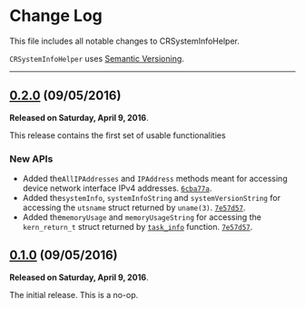 # Change Log

This file includes all notable changes to CRSystemInfoHelper.

`CRSystemInfoHelper` uses [Semantic Versioning](http://semver.org/).

---

## [0.2.0](https://github.com/thecatalinstan/CRSystemInfoHelper/releases/tag/0.2.0) (09/05/2016)

**Released on Saturday, April 9, 2016**.

This release contains the first set of usable functionalities

### New APIs

* Added the`AllIPAddresses` and `IPAddress` methods meant for accessing device network interface IPv4 addresses. [`6cba77a`](https://github.com/thecatalinstan/CRSystemInfoHelper/commit/6cba77a5be4ad393479cd1c2cc36c7f71ad2826e).
* Added the`systemInfo`, `systemInfoString` and `systemVersionString` for accessing the `utsname` struct returned by `uname(3)`. [`7e57d57`](https://github.com/thecatalinstan/CRSystemInfoHelper/commit/7e57d57b5e4047d5896b389999faece7ac392b80).
* Added the`memoryUsage` and `memoryUsageString` for accessing the `kern_return_t` struct returned by [`task_info`](https://www.gnu.org/software/hurd/gnumach-doc/Task-Information.html) function. [`7e57d57`](https://github.com/thecatalinstan/CRSystemInfoHelper/commit/7e57d57b5e4047d5896b389999faece7ac392b80).

## [0.1.0](https://github.com/thecatalinstan/CRSystemInfoHelper/releases/tag/0.1.0) (09/05/2016)

**Released on Saturday, April 9, 2016**.

The initial release. This is a no-op.
